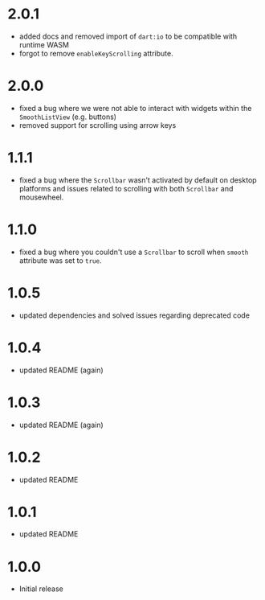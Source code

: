 # 2.0.1
* added docs and removed import of `dart:io` to be compatible with runtime WASM
* forgot to remove `enableKeyScrolling` attribute.
# 2.0.0
* fixed a bug where we were not able to interact with widgets within the `SmoothListView` (e.g. buttons)
* removed support for scrolling using arrow keys
# 1.1.1
* fixed a bug where the `Scrollbar` wasn't activated by default on desktop platforms and issues related to scrolling with both `Scrollbar` and mousewheel.
# 1.1.0
* fixed a bug where you couldn't use a `Scrollbar` to scroll when `smooth` attribute was set to `true`.
# 1.0.5
* updated dependencies and solved issues regarding deprecated code
# 1.0.4
* updated README (again)
# 1.0.3
* updated README (again)
# 1.0.2
* updated README
# 1.0.1
* updated README
# 1.0.0
* Initial release
